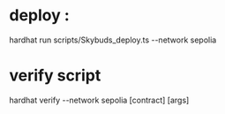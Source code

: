 


# deploy : 
hardhat run scripts/Skybuds_deploy.ts --network sepolia

# verify script
hardhat verify --network sepolia [contract] [args]